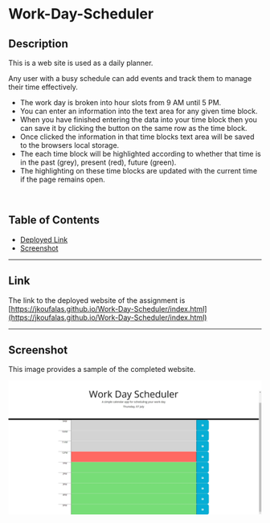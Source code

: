 # Work-Day-Scheduler

## Description

This is a web site is used as a daily planner.

Any user with a busy schedule can add events and track them to manage their time effectively.
- The work day is broken into hour slots from 9 AM until 5 PM.
- You can enter an information into the text area for any given time block.
- When you have finished entering the data into your time block then you can save it by clicking the button on the same row as the time block.
- Once clicked the information in that time blocks text area will be saved to the browsers local storage.
- The each time block will be highlighted according to whether that time is in the past (grey), present (red), future (green).
- The highlighting on these time blocks are updated with the current time if the page remains open.

<br>

## Table of Contents

- [Deployed Link](#Link)
- [Screenshot](#Screenshot)
---

## Link

The link to the deployed website of the assignment is <br>
[https://jkoufalas.github.io/Work-Day-Scheduler/index.html](https://jkoufalas.github.io/Work-Day-Scheduler/index.html)

---
## Screenshot

This image provides a sample of the completed website.

![Work Day Scheduler](./assets/Images/work-day-scheduler.jpg)
